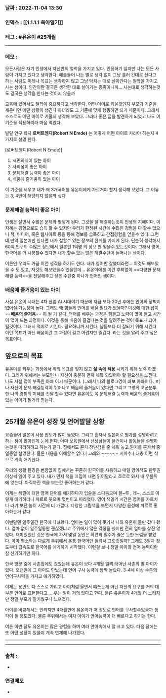### 날짜 :  2022-11-04 13:30

### 인덱스 : [[1.1.1.1 육아일기]]

### 태그 : #유온이 #25개월

----

### 메모 :

모든사람은 자기 인생에서 자신만의 철학을 가지고 있다.
인정하기 싫지만 나는 모든 사람이 가지고 있다고 생각한다. 
예를들어 나는 별로 생각 없이 그냥 흘러 간대로 산다고 하는 사람도 
미래나 목표는 생각하지 않고 그냥 닥치는 대로 살아간다는 철학을 가지고 사는 샘이다.
인간이란 결국은 생각한 대로 살아가는 종족이니까...
사는대로 생각하는것도 결국은 생각을 한다는 것이지 않을까

교육에 있어서도 철학이 중요하다고 생각한다.
어떤 아이로 키울것인지 부모가 기준을 세운다면 어떤 상황이 생긴다 하더라도 그 기준에 맞게 행동하면 되기 때문이다. 그래서 스스로도 어떤 아이로 키울지 생각해 보았다.
그러다 좋은 글을 발견하게 되었고 나도 이 기준을 적용하리라 마음 먹었다.

발달 연구 학자 **로버트엠디(Robert N Emde)** 는 어떻게 어떤 아이로 자라야 하는지 4가지로 설명 한다. 

[로버트엠디(Robert N Emde)]
1. 시민의식이 있는 아이
2. 사회성이 좋은 아이
3. 문제해결 능력이 좋은 아이
4. 배움에 즐거움이 있는 아이

이 기준을 세우고 내가 왜 3개국어를 유온이에게 가르쳐야 할지 생각해 보았다.
그 이유는 3, 4번이 해당되지 않을까 싶다

###  문제해결 능력이 좋은 아이
인생은 살면서 수많은 문제와 맞닿게 된다. 그것을 잘 해결하는것이 인생의 지혜이다.
이 지혜는 경험으로도 습득 할 수 있지만 우리가 한정된 시간에 수많은 경험을 다 할수 없으니
책, 미디어, 혹은 웹사이트 등을 통해 정보를 습득하고 간접경험을 얻을수 있다.
그런데 만약 일본어만 한다면 내가 접할수 있는 정보의 한계를 가지게 된다.
단순히 생각해서 60억 인구의 수많은 정보에서 일본인 1억명 의 정보 만 얻을수 있는것이다.
그래서 영어, 한국어를 더 사용할수 있다면 내가 할수 있는 많은 해결수단이 늘어나는 샘이다.

어른인 우리도 가끔 이런 생각을 하기도 한다.
내가 영어만 잘했더라면... 이것도 해보았을 수 도 있고, 저것도 해보았을수 있을텐데...
유온이에겐 이런 후회없이 ==다양한 문제 해결 능력==을 전달해주고 싶은 수단중 하나가 언어인 샘이다.

### 배움에 즐거움이 있는 아이
사실 유온이 시대는 4차 산업 AI 시대이기 때문에 지금 보다 20년 후에는 언어의 장벽이 없어질 가능성이  높다.  그래도 왜 힘들게 언어를 배울 필요가 있을까?
이것에 대한 답이 ==**배움의 즐거움**== 이 될 거 같다.
언어를 배우는 과정은 힘들고 노력이 많이 들고 시간이 많이 드는 과정이다.
이것을 통해 배움이 즐겁다는 것을 알려주는 것이 목표가 되야 될것이다.
그래서 억지로 시킨다. 필요하니까 시킨다. 남들보다 더 잘되기 위해 시킨다 이런 목표가 아닌
배움이란 그 과정이 길고 어렵지만 즐겁다. 라는 것을 알려 주고 싶은 목표이다.

## 앞으로의 목표 

유온이를 키우는 과정에서 위의 목표를 잊지 않고 **삶 속에 적용** 시키기 위해 노력 하겠다.
그러기 위해서는 부모인 나 자신이 충분히 먼저 체득 되있어야 할 필요성을 느낀다.
나도 사실 많이 부족한 아빠 이기 때문이다. (그래서 나의 블로그명이 바보 아빠이다. ㅎ)
나 자신이 문제 해결능력이 뛰어나고 배움의 즐거움이 있다면 그리고 그렇게 고군분투 한 나의 경험의 지혜를 전달 할수 있다면 유온이도 꼭 문제해결 능력과 배움의 즐거움이 있는 아이가 될거라 믿는다.


---
## 25개월 유온이 성장 및 언어발달 상황

요즘들어 일본어 사용 빈도가 많이 늘었다. 
그리고 혼자서 일본어로 뭔가를 설명하려고 하는 점이 많아진게 눈에 뛴다.
아마 보육원에서 선생님들이 물건이나 활동들을 설명하는것을 따라하려고 하는거 같다.
집에서도 혼자 장난감을 줄 세워 놓고 뭔가를 혼자서 중얼중얼 설명한다.
물론 내용을 이해할수 없다.( 코레와 ~~~~~~ 시마수.) 대충 이런 식으로 계속 애기한다.

우리의 생활 환경은 변함없이 집에서는 꾸준히 한국어를 사용하고
매일 영어책도 한두권 이상씩 읽어 주고 있다.
내가 먼저 책을 끄집어 내면 읽어달라고 쪼로로 와서 내 무릎위에 앉는다.
아직까진 책을 보는건 좋아하는거 같다.

어제는 색깔에 대한 영어 단어를 애기하다가 입술을 스다듬으며 블~루 , 레~, 스스로 이렇게 애기하더니 꺄르르 웃으며 몇번이고 따라했다. 영어 책읽기 시간은 영어를 가르치다 라기 보단 놀이 시간에 더 가깝다.
다양한 그림책을 보면서 다양한 음성에 꺄르르 좋아하는거 같다.

이번달엔 일주일간 한국에 다녀왔다.
엄마는 일이 많아 못가서 나와 유온이 둘만 갔다 왔다. 
엄마 없이 일주일동안 괜찮겠냐고 주위에서 많은 걱정을 샀지만 전혀 엄마를 찾진 않았다.
재미있었던 것은 한국에 가서 몇일 동안은 확연히 말수가 줄은 듯한 느낌을 받았다.
아마 평소와는 다르게 주위에서 온통 한국어만 들려서 그럿것일까?
그래도 3일차 정도부터 급속도로 한국어를 애기하기 시작했다.
이런걸 보니 정말 아이의 언어 능력이란 참 신기하기만 하다.

한국 방문 중에 사촌집에도 갔었는데 
유온이 보다 4개월 일찍 태어난 사촌의 딸 아이가 있다. 
오랜만에 그 아이도 만났는데 언어 구사 능력에 깜짝 놀랐다.
3-4세 이상 수준의 언어구사력을 가지고 애기하였다. 

이제는 용변도 다 스스로 가리고 아이처럼 울면서 떄쓰는게 아닌
자신의 요구를 거의 대부분 언어로 표현한다고 ... 우는 일이 거의 없다고 한다.
물론 유온이가 4개월 더 느리지만 정말 부모가 잘키웠구나 느껴졌다.

아이를 비교해서는 안되지만 4개월만에 유온이가 저 정도로 언어를 구사할수있을까 생각이 들 정도였다. 물론 주위에서는 여자 아이가 언어능력이 더 빠르다고 하기는 한다.

여튼 이번 달도 유온이는 많은 경험을 하며 여러 언어속에서 잘 크고 있다.
다음 달에는 또 어떤 성장이 있을지 계속 연재해 나가겠다.

---


----
### 출처 :
-


### 연결메모
-
















